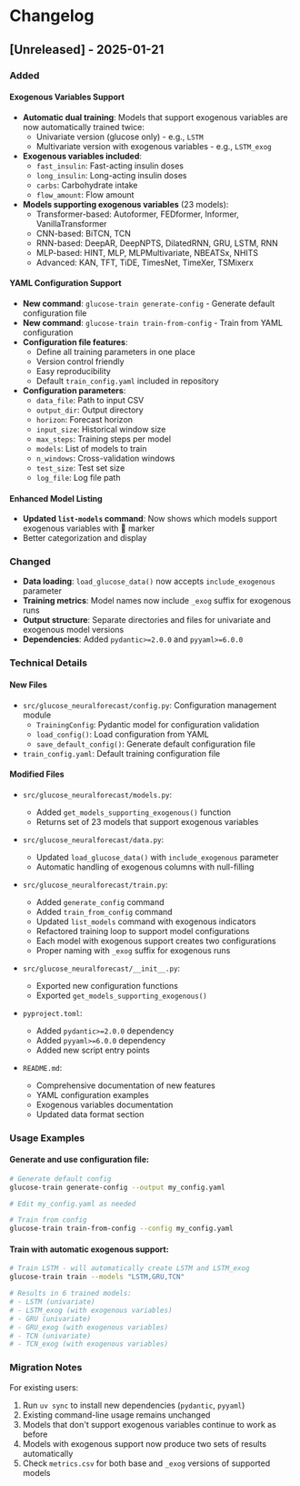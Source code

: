 # Changelog

## [Unreleased] - 2025-01-21

### Added

#### Exogenous Variables Support
- **Automatic dual training**: Models that support exogenous variables are now automatically trained twice:
  - Univariate version (glucose only) - e.g., `LSTM`
  - Multivariate version with exogenous variables - e.g., `LSTM_exog`
- **Exogenous variables included**:
  - `fast_insulin`: Fast-acting insulin doses
  - `long_insulin`: Long-acting insulin doses
  - `carbs`: Carbohydrate intake
  - `flow_amount`: Flow amount
- **Models supporting exogenous variables** (23 models):
  - Transformer-based: Autoformer, FEDformer, Informer, VanillaTransformer
  - CNN-based: BiTCN, TCN
  - RNN-based: DeepAR, DeepNPTS, DilatedRNN, GRU, LSTM, RNN
  - MLP-based: HINT, MLP, MLPMultivariate, NBEATSx, NHITS
  - Advanced: KAN, TFT, TiDE, TimesNet, TimeXer, TSMixerx

#### YAML Configuration Support
- **New command**: `glucose-train generate-config` - Generate default configuration file
- **New command**: `glucose-train train-from-config` - Train from YAML configuration
- **Configuration file features**:
  - Define all training parameters in one place
  - Version control friendly
  - Easy reproducibility
  - Default `train_config.yaml` included in repository
- **Configuration parameters**:
  - `data_file`: Path to input CSV
  - `output_dir`: Output directory
  - `horizon`: Forecast horizon
  - `input_size`: Historical window size
  - `max_steps`: Training steps per model
  - `models`: List of models to train
  - `n_windows`: Cross-validation windows
  - `test_size`: Test set size
  - `log_file`: Log file path

#### Enhanced Model Listing
- **Updated `list-models` command**: Now shows which models support exogenous variables with 🔗 marker
- Better categorization and display

### Changed
- **Data loading**: `load_glucose_data()` now accepts `include_exogenous` parameter
- **Training metrics**: Model names now include `_exog` suffix for exogenous runs
- **Output structure**: Separate directories and files for univariate and exogenous model versions
- **Dependencies**: Added `pydantic>=2.0.0` and `pyyaml>=6.0.0`

### Technical Details

#### New Files
- `src/glucose_neuralforecast/config.py`: Configuration management module
  - `TrainingConfig`: Pydantic model for configuration validation
  - `load_config()`: Load configuration from YAML
  - `save_default_config()`: Generate default configuration file
- `train_config.yaml`: Default training configuration file

#### Modified Files
- `src/glucose_neuralforecast/models.py`:
  - Added `get_models_supporting_exogenous()` function
  - Returns set of 23 models that support exogenous variables
  
- `src/glucose_neuralforecast/data.py`:
  - Updated `load_glucose_data()` with `include_exogenous` parameter
  - Automatic handling of exogenous columns with null-filling
  
- `src/glucose_neuralforecast/train.py`:
  - Added `generate_config` command
  - Added `train_from_config` command
  - Updated `list_models` command with exogenous indicators
  - Refactored training loop to support model configurations
  - Each model with exogenous support creates two configurations
  - Proper naming with `_exog` suffix for exogenous runs
  
- `src/glucose_neuralforecast/__init__.py`:
  - Exported new configuration functions
  - Exported `get_models_supporting_exogenous()`
  
- `pyproject.toml`:
  - Added `pydantic>=2.0.0` dependency
  - Added `pyyaml>=6.0.0` dependency
  - Added new script entry points
  
- `README.md`:
  - Comprehensive documentation of new features
  - YAML configuration examples
  - Exogenous variables documentation
  - Updated data format section

### Usage Examples

#### Generate and use configuration file:
```bash
# Generate default config
glucose-train generate-config --output my_config.yaml

# Edit my_config.yaml as needed

# Train from config
glucose-train train-from-config --config my_config.yaml
```

#### Train with automatic exogenous support:
```bash
# Train LSTM - will automatically create LSTM and LSTM_exog
glucose-train train --models "LSTM,GRU,TCN"

# Results in 6 trained models:
# - LSTM (univariate)
# - LSTM_exog (with exogenous variables)
# - GRU (univariate)
# - GRU_exog (with exogenous variables)
# - TCN (univariate)
# - TCN_exog (with exogenous variables)
```

### Migration Notes

For existing users:
1. Run `uv sync` to install new dependencies (`pydantic`, `pyyaml`)
2. Existing command-line usage remains unchanged
3. Models that don't support exogenous variables continue to work as before
4. Models with exogenous support now produce two sets of results automatically
5. Check `metrics.csv` for both base and `_exog` versions of supported models

